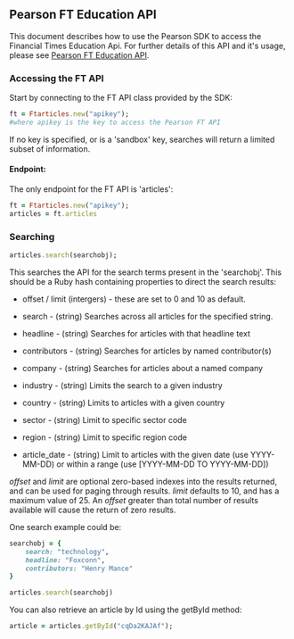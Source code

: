 ## Pearson FT Education API

This document describes how to use the Pearson SDK to access the Financial Times Education Api. For further details of this API and it's usage, please see [Pearson FT Education API](http://developer.pearson.com/apis/ft-education-api/).

### Accessing the FT API  
Start by connecting to the FT API class provided by the SDK: 
```Ruby
ft = Ftarticles.new("apikey");
#where apikey is the key to access the Pearson FT API
```

If no key is specified, or is a 'sandbox' key, searches will return a limited subset of information.  

#### Endpoint: 
The only endpoint for the FT API is 'articles':

```ruby
ft = Ftarticles.new("apikey");
articles = ft.articles
```

### Searching
```Ruby
articles.search(searchobj);
```

This searches the API for the search terms present in the 'searchobj'. This should be a Ruby hash containing properties to direct the search results:  

* offset / limit (intergers) - these are set to 0 and 10 as default.

* search - (string) Searches across all articles for the specified string.  
* headline - (string) Searches for articles with that headline text  

* contributors - (string) Searches for articles by named contributor(s) 

* company - (string) Searches for articles about a named company  

* industry - (string) Limits the search to a given industry  

* country - (string) Limits to articles with a given country  

* sector - (string) Limit to specific sector code  

* region - (string) Limit to specific region code  

* article_date - (string) Limit to articles with the given date (use YYYY-MM-DD) or within a range (use [YYYY-MM-DD TO YYYY-MM-DD])  

_offset_ and _limit_ are optional zero-based indexes into the results returned, and can be used for paging through results. _limit_ defaults to 10, and has a maximum value of 25. An _offset_ greater than total number of results available will cause the return of zero results.  

One search example could be:  
```Ruby
searchobj = {
	search: "technology",
	headline: "Foxconn",
	contributors: "Henry Mance"
}

articles.search(searchobj)
```

You can also retrieve an article by Id using the getById method:  
```Ruby
article = articles.getById("cqDa2KAJAf");
```

